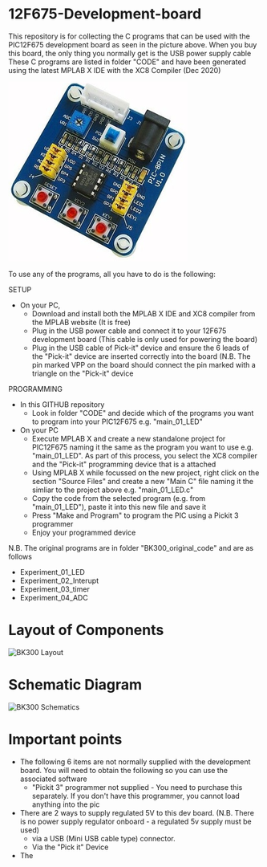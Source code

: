 # 12F675-Development-board

This repository is for collecting the C programs that can be used with the PIC12F675 development board as seen in the picture above. 
When you buy this board, the only thing you normally get is the USB power supply cable
These C programs are listed in folder "CODE" and have been generated using the latest MPLAB X IDE with the XC8 Compiler (Dec 2020)

<img src="images/12f675 board.jpg" alt="Dev board"/>



To use any of the programs, all you have to do is the following: 

SETUP
- On your PC, 
  - Download and install both the MPLAB X IDE and XC8 compiler from the MPLAB website (It is free) 
  - Plug in the USB power cable and connect it to your 12F675 development board (This cable is only used for powering the board) 
  - Plug in the USB cable of Pick-it" device and ensure the 6 leads of the "Pick-it" device are inserted correctly into the board (N.B. The pin marked VPP on the board should connect the pin marked with a triangle on the "Pick-it" device  

PROGRAMMING
- In this GITHUB repository
  - Look in folder "CODE" and decide which of the programs you want to program into your PIC12F675 e.g. "main_01_LED"
- On your PC
  - Execute MPLAB X and create a new standalone project for PIC12F675 naming it the same as the program you want to use e.g. "main_01_LED". As part of this process, you select the XC8 compiler and the "Pick-it" programming device that is a attached 
  - Using MPLAB X while focussed on the new project, right click on the section "Source Files" and create a new "Main C" file naming it the simliar to the project above e.g. "main_01_LED.c"  
  - Copy the code from the selected program (e.g. from "main_01_LED"), paste it into this new file and save it
  - Press "Make and Program" to program the PIC using a Pickit 3 programmer
  - Enjoy your programmed device

N.B. The original programs are in folder "BK300_original_code" and are as follows
 - Experiment_01_LED  
 - Experiment_02_Interupt 	 
 - Experiment_03_timer 	 	 
 - Experiment_04_ADC 

# Layout of Components
<img src="BK300_Layout.jpg" alt="BK300 Layout"/>


# Schematic Diagram
<img src="BK300_Circuit_Diagram.jpg" alt="BK300 Schematics"/>

# Important points
- The following 6 items are not normally supplied with the development board. You will need to obtain the following so you can use the associated software
  - "Pickit 3" programmer not supplied - You need to purchase this separately. If you don't have this programmer, you cannot load anything into the pic 
 - There are 2 ways to supply regulated 5V to this dev board. (N.B. There is no power supply regulator onboard - a regulated 5v supply must be used)
   - via a USB (Mini USB cable type) connector. 
   - Via the "Pick it" Device 
 - The 


